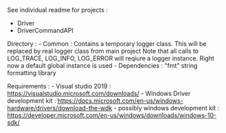 See individual readme for projects :
 - Driver
 - DriverCommandAPI
 
Directory :
	- Common : Contains a temporary logger class. This will be replaced by real logger class from main project
				Note that all calls to LOG_TRACE, LOG_INFO, LOG_ERROR will reqiure a logger instance. Right now a default global instance is used
	- Dependencies : "fmt" string formatting library
 
 
Requirements :
	- Visual studio 2019 : https://visualstudio.microsoft.com/downloads/
	- Windows Driver development kit : https://docs.microsoft.com/en-us/windows-hardware/drivers/download-the-wdk
	- possibly windows development kit : https://developer.microsoft.com/en-us/windows/downloads/windows-10-sdk/
	
	